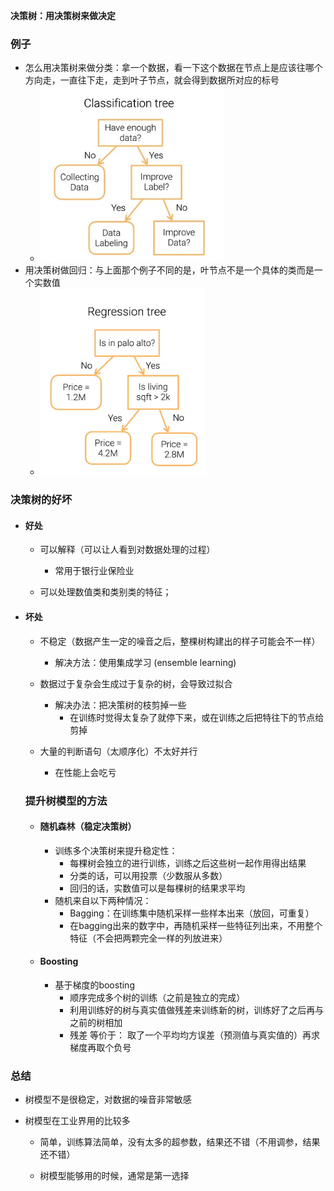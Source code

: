 **决策树：用决策树来做决定** 

### 例子

- 怎么用决策树来做分类：拿一个数据，看一下这个数据在节点上是应该往哪个方向走，一直往下走，走到叶子节点，就会得到数据所对应的标号
  - <img src="img/cTree.jpg" alt="cTree" style="zoom:80%;" />
- 用决策树做回归：与上面那个例子不同的是，叶节点不是一个具体的类而是一个实数值 
  - <img src="img/rTree.jpg" alt="rTree" style="zoom: 80%;" />

### 决策树的好坏

- #### 好处

  - 可以解释（可以让人看到对数据处理的过程）
    - 常用于银行业保险业

  - 可以处理数值类和类别类的特征；

- #### 坏处

  - 不稳定（数据产生一定的噪音之后，整棵树构建出的样子可能会不一样）
    - 解决方法：使用集成学习 (ensemble learning)

  - 数据过于复杂会生成过于复杂的树，会导致过拟合
    - 解决办法：把决策树的枝剪掉一些
      - 在训练时觉得太复杂了就停下来，或在训练之后把特往下的节点给剪掉

  - 大量的判断语句（太顺序化）不太好并行
    - 在性能上会吃亏

  ### 提升树模型的方法

  - #### 随机森林（稳定决策树）

    - 训练多个决策树来提升稳定性：
      - 每棵树会独立的进行训练，训练之后这些树一起作用得出结果
      - 分类的话，可以用投票（少数服从多数）
      - 回归的话，实数值可以是每棵树的结果求平均
    - 随机来自以下两种情况：
      - Bagging：在训练集中随机采样一些样本出来（放回，可重复）
      - 在bagging出来的数字中，再随机采样一些特征列出来，不用整个特征（不会把两颗完全一样的列放进来）

  - #### Boosting

    - 基于梯度的boosting
      - 顺序完成多个树的训练（之前是独立的完成）
      - 利用训练好的树与真实值做残差来训练新的树，训练好了之后再与之前的树相加
      - 残差 等价于： 取了一个平均均方误差（预测值与真实值的）再求梯度再取个负号

### 总结

- 树模型不是很稳定，对数据的噪音非常敏感

- 树模型在工业界用的比较多

  - 简单，训练算法简单，没有太多的超参数，结果还不错（不用调参，结果还不错）

  - 树模型能够用的时候，通常是第一选择